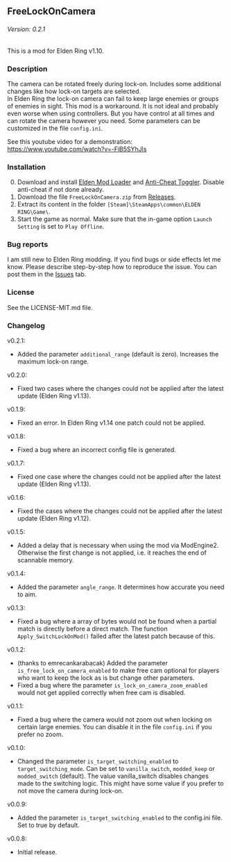 ## FreeLockOnCamera
###### Version: 0.2.1

This is a mod for Elden Ring v1.10.

### Description
The camera can be rotated freely during lock-on. Includes some additional changes like how lock-on targets are selected.  
In Elden Ring the lock-on camera can fail to keep large enemies or groups of enemies in sight. This mod is a workaround. It is not ideal and probably even worse when using controllers. But you have control at all times and can rotate the camera however you need. Some parameters can be customized in the file `config.ini`.

See this youtube video for a demonstration:  
https://www.youtube.com/watch?v=-FiB5SYhJls

### Installation
0. Download and install [Elden Mod Loader](https://www.nexusmods.com/eldenring/mods/117) and [Anti-Cheat Toggler](https://www.nexusmods.com/eldenring/mods/90/). Disable anti-cheat if not done already.
1. Download the file `FreeLockOnCamera.zip` from [Releases](https://github.com/SchuhBaum/FreeLockOnCamera/releases/tag/v0.2.1).
2. Extract its content in the folder `[Steam]\SteamApps\common\ELDEN RING\Game\`.
3. Start the game as normal. Make sure that the in-game option `Launch Setting` is set to `Play Offline`.  

### Bug reports
I am still new to Elden Ring modding. If you find bugs or side effects let me know. Please describe step-by-step how to reproduce the issue. You can post them in the [Issues](https://github.com/SchuhBaum/FreeLockOnCamera/issues) tab.

### License  
See the LICENSE-MIT.md file.

### Changelog
v0.2.1:
- Added the parameter `additional_range` (default is zero). Increases the
  maximum lock-on range.

v0.2.0:
- Fixed two cases where the changes could not be applied after the latest
update (Elden Ring v1.13).

v0.1.9:
- Fixed an error. In Elden Ring v1.14 one patch could not be applied.

v0.1.8:
- Fixed a bug where an incorrect config file is generated.

v0.1.7:
- Fixed one case where the changes could not be applied after the latest update
(Elden Ring v1.13).

v0.1.6:
- Fixed the cases where the changes could not be applied after the latest
update (Elden Ring v1.12).

v0.1.5:
- Added a delay that is necessary when using the mod via ModEngine2. Otherwise
the first change is not applied, i.e. it reaches the end of scannable memory.

v0.1.4:
- Added the parameter `angle_range`. It determines how accurate you need to
aim.

v0.1.3:
- Fixed a bug where a array of bytes would not be found when a partial match is
directly before a direct match. The function `Apply_SwitchLockOnMod()` failed
after the latest patch because of this.

v0.1.2:
- (thanks to emrecankarabacak) Added the parameter
`is_free_lock_on_camera_enabled` to make free cam optional for players who want
to keep the lock as is but change other parameters.
- Fixed a bug where the parameter `is_lock_on_camera_zoom_enabled` would not
get applied correctly when free cam is disabled.

v0.1.1:
- Fixed a bug where the camera would not zoom out when locking on certain large
enemies. You can disable it in the file `config.ini` if you prefer no zoom.

v0.1.0:
- Changed the parameter `is_target_switching_enabled` to
`target_switching_mode`. Can be set to `vanilla_switch`, `modded_keep` or
`modded_switch` (default). The value vanilla_switch disables changes made to
the switching logic. This might have some value if you prefer to not move the
camera during lock-on.

v0.0.9:
- Added the parameter `is_target_switching_enabled` to the config.ini file. Set
to true by default.

v0.0.8:
- Initial release.
